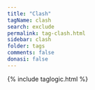 ```yaml
---
title: "Clash"
tagName: clash
search: exclude
permalink: tag-clash.html
sidebar: clash
folder: tags
comments: false
donasi: false
---
```


{% include taglogic.html %}